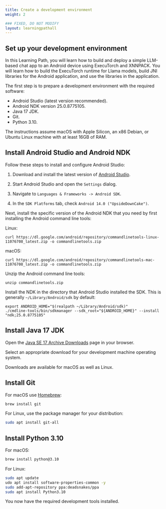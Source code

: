 ```yaml
---
title: Create a development environment
weight: 2

### FIXED, DO NOT MODIFY
layout: learningpathall
---
```


## Set up your development environment

In this Learning Path, you will learn how to build and deploy a simple LLM-based chat app to an Android device using ExecuTorch and XNNPACK. You will learn how to build the ExecuTorch runtime for Llama models, build JNI libraries for the Android application, and use the libraries in the application.

The first step is to prepare a development environment with the required software:

- Android Studio (latest version recommended).
- Android NDK version 25.0.8775105.
- Java 17 JDK.
- Git.
- Python 3.10.

The instructions assume macOS with Apple Silicon, an x86 Debian, or Ubuntu Linux machine with at least 16GB of RAM.

## Install Android Studio and Android NDK

Follow these steps to install and configure Android Studio:

1. Download and install the latest version of [Android Studio](https://developer.android.com/studio/). 

2. Start Android Studio and open the `Settings` dialog.

3. Navigate to `Languages & Frameworks -> Android SDK`.

4. In the `SDK Platforms` tab, check `Android 14.0 ("UpsideDownCake")`.

Next, install the specific version of the Android NDK that you need by first installing the Android command line tools:

Linux:

```
curl https://dl.google.com/android/repository/commandlinetools-linux-11076708_latest.zip -o commandlinetools.zip
```

macOS:

```
curl https://dl.google.com/android/repository/commandlinetools-mac-11076708_latest.zip -o commandlinetools.zip
```

Unzip the Android command line tools:

```
unzip commandlinetools.zip
```

Install the NDK in the directory that Android Studio installed the SDK. This is generally `~/Library/Android/sdk` by default:

```
export ANDROID_HOME="$(realpath ~/Library/Android/sdk)"
./cmdline-tools/bin/sdkmanager --sdk_root="${ANDROID_HOME}" --install "ndk;25.0.8775105"
```

## Install Java 17 JDK

Open the [Java SE 17 Archive Downloads](https://www.oracle.com/java/technologies/javase/jdk17-archive-downloads.html) page in your browser.

Select an appropriate download for your development machine operating system. 

Downloads are available for macOS as well as Linux.

## Install Git

For macOS use [Homebrew](https://brew.sh/):
  
``` bash
brew install git
```

For Linux, use the package manager for your distribution:
  
``` bash
sudo apt install git-all
```

## Install Python 3.10

For macOS:
  
``` bash
brew install python@3.10
```

For Linux:
  
``` bash
sudo apt update
udo apt install software-properties-common -y
sudo add-apt-repository ppa:deadsnakes/ppa
sudo apt install Python3.10
```

You now have the required development tools installed.
